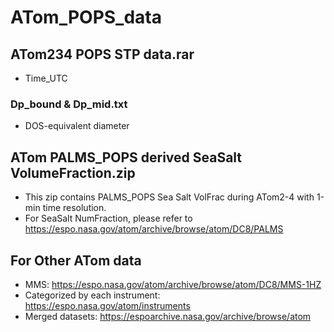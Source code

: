 # ATom_POPS_data
## ATom234 POPS STP data.rar
+ Time_UTC
### Dp_bound & Dp_mid.txt
+ DOS-equivalent diameter

## ATom PALMS_POPS derived SeaSalt VolumeFraction.zip
+ This zip contains PALMS_POPS Sea Salt VolFrac during ATom2-4 with 1-min time resolution.
+ For SeaSalt NumFraction, please refer to https://espo.nasa.gov/atom/archive/browse/atom/DC8/PALMS

## For Other ATom data
+ MMS: https://espo.nasa.gov/atom/archive/browse/atom/DC8/MMS-1HZ
+ Categorized by each instrument: https://espo.nasa.gov/atom/instruments
+ Merged datasets: https://espoarchive.nasa.gov/archive/browse/atom
